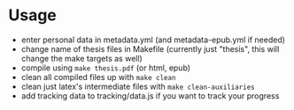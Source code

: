 # Usage

* enter personal data in metadata.yml (and metadata-epub.yml if needed)
* change name of thesis files in Makefile (currently just "thesis", this will change the make targets as well)
* compile using `make thesis.pdf` (or html, epub)
* clean all compiled files up with `make clean`
* clean just latex's intermediate files with `make clean-auxiliaries`
* add tracking data to tracking/data.js if you want to track your progress
